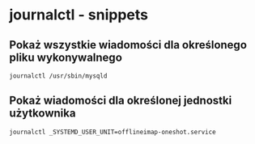 # journalctl - snippets

## Pokaż wszystkie wiadomości dla określonego pliku wykonywalnego
```
journalctl /usr/sbin/mysqld
```

## Pokaż wiadomości dla określonej jednostki użytkownika
```
journalctl _SYSTEMD_USER_UNIT=offlineimap-oneshot.service
```
